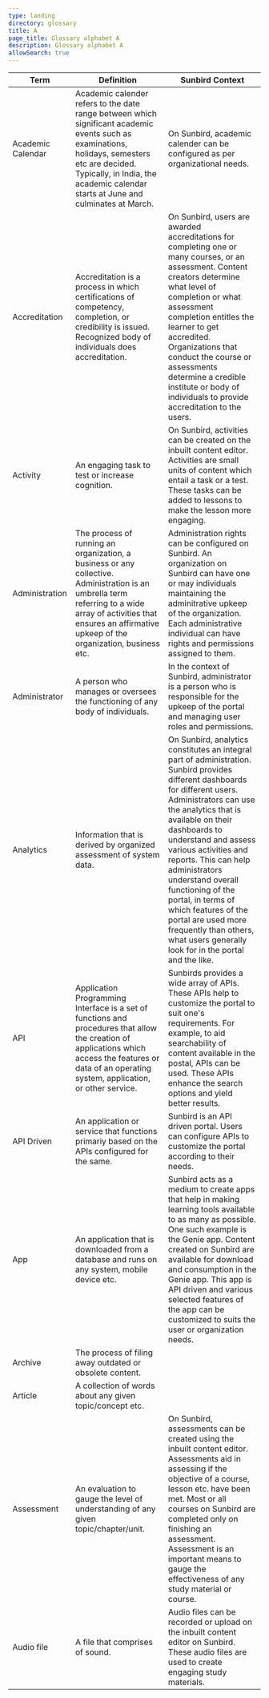 ```yaml
---
type: landing
directory: glossary
title: A
page_title: Glossary alphabet A
description: Glossary alphabet A
allowSearch: true
---
```

Term | Definition |Sunbird Context
-----|------------|-----------------
Academic Calendar   |Academic calender refers to the date range between which significant academic events such as examinations, holidays, semesters etc are decided. Typically, in India, the academic calendar starts at June and culminates at March.  |On Sunbird, academic calender can be configured as per organizational needs.
Accreditation   |Accreditation is a process in which certifications of competency, completion, or credibility is issued. Recognized body of individuals does accreditation.  |On Sunbird, users are awarded accreditations for completing one or many courses, or an assessment. Content creators determine what level of completion or what assessment completion entitles the learner to get accredited. Organizations that conduct the course or assessments determine a credible institute or body of individuals to provide accreditation to the users.
Activity    |An engaging task to test or increase cognition.     |On Sunbird, activities can be created on the inbuilt content editor. Activities are small units of content which entail a task or a test. These tasks can be added to lessons to make the lesson more engaging.
Administration  |The process of running an organization, a business or any collective. Administration is an umbrella term referring to a wide array of activities that ensures an affirmative upkeep of the organization, business etc.  |Administration rights can be configured on Sunbird. An organization on Sunbird can have one or may individuals maintaining the adminitrative upkeep of the organization. Each administrative individual can have rights and permissions assigned to them.
Administrator   |A person who manages or oversees the functioning of any body of individuals.    |In the context of Sunbird, administrator is a person who is responsible for the upkeep of the portal and managing user roles and permissions.
Analytics   |Information that is derived by organized assessment of system data.  |On Sunbird, analytics constitutes an integral part of administration. Sunbird provides different dashboards for different users. Administrators can use the analytics that is available on their dashboards to understand and assess various activities and reports. This can help administrators understand overall functioning of the portal, in terms of which features of the portal are used more frequently than others, what users generally look for in the portal and the like.
API |Application Programming Interface is a set of functions and procedures that allow the creation of applications which access the features or data of an operating system, application, or other service. |Sunbirds provides a wide array of APIs. These APIs help to customize the portal to suit one's requirements. For example, to aid searchability of content available in the postal, APIs can be used. These APIs enhance the search options and yield better results.
API Driven  |An application or service that functions primariy based on the APIs configured for the same.    |Sunbird is an API driven portal. Users can configure APIs to customize the portal according to their needs.
App |An application that is downloaded from a database and runs on any system, mobile device etc.    |Sunbird acts as a medium to create apps that help in making learning tools available to as many as possible. One such example is the Genie app. Content created on Sunbird are available for download and consumption in the Genie app. This app is API driven and various selected features of the app can be customized to suits the user or organization needs.
Archive |The process of filing away outdated or obsolete content.    |
Article |A collection of words about any given topic/concept etc.    |
Assessment  |An evaluation to gauge the level of understanding of any given topic/chapter/unit.  |On Sunbird, assessments can be created using the inbuilt content editor. Assessments aid in assessing if the objective of a course, lesson etc. have been met. Most or all courses on Sunbird are completed only on finishing an assessment. Assessment is an important means to gauge the effectiveness of any study material or course.
Audio file  |A file that comprises of sound. |Audio files can be recorded or upload on the inbuilt content editor on Sunbird. These audio files are used to create engaging study materials.
